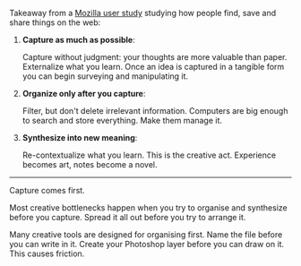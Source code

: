 Takeaway from a [Mozilla user study](https://blog.mozilla.org/ux/2012/03/what-makes-people-share-information/) studying how people find, save and share things on the web:

1. **Capture as much as possible**:

   Capture without judgment: your thoughts are more valuable than paper. Externalize what you learn. Once an idea is captured in a tangible form you can begin surveying and manipulating it.

2. **Organize only after you capture**:

   Filter, but don't delete irrelevant information. Computers are big enough to search and store everything. Make them manage it.

3. **Synthesize into new meaning**:

   Re-contextualize what you learn. This is the creative act. Experience becomes art, notes become a novel.

---

Capture comes first.

Most creative bottlenecks happen when you try to organise and synthesize before you capture. Spread it all out before you try to arrange it.

Many creative tools are designed for organising first. Name the file before you can write in it. Create your Photoshop layer before you can draw on it. This causes friction.
